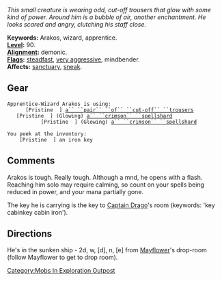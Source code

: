 *This small creature is wearing odd, cut-off trousers that glow with
some kind of power. Around him is a bubble of air, another enchantment.
He looks scared and angry, clutching his staff close.*

**Keywords:** Arakos, wizard, apprentice.  
**[Level](Level.md "wikilink"):** 90.  
**[Alignment](Alignment.md "wikilink"):** demonic.  
**[Flags](:Category:_Mob_Types.md "wikilink"):**
[steadfast](Sentinel_Mobs.md "wikilink"), [very
aggressive](Aggressive_Mobs.md "wikilink"), mindbender.  
**Affects:** [sanctuary](Sanctuary.md "wikilink"),
[sneak](Sneak.md "wikilink").  

## Gear

`Apprentice-Wizard Arakos is using:`  
<worn on legs>`      [Pristine  ] `[`a`` ``pair`` ``of`` ``cut-off`` ``trousers`](Pair_Of_Cutt-Off_Trousers.md "wikilink")  
<held in offhand>`   [Pristine  ] (Glowing) `[`a`` ``crimson`` ``spellshard`](Crimson_Spellshard.md "wikilink")  
<wielded>`           [Pristine  ] (Glowing) `[`a`` ``crimson`` ``spellshard`](Crimson_Spellshard.md "wikilink")

`You peek at the inventory:`  
`    [Pristine  ] an iron key`

## Comments

Arakos is tough. Really tough. Although a mnd, he opens with a flash.
Reaching him solo may require calming, so count on your spells being
reduced in power, and your mana partially gone.

The key he is carrying is the key to [Captain
Drago](Captain_Drago "wikilink")'s room (keywords: 'key cabinkey cabin
iron').

## Directions

He's in the sunken ship - 2d, w, \[d\], n, \[e\] from
[Mayflower](Mayflower "wikilink")'s drop-room (follow Mayflower to get
to drop room).

[Category:Mobs In Exploration
Outpost](Category:Mobs_In_Exploration_Outpost "wikilink")
